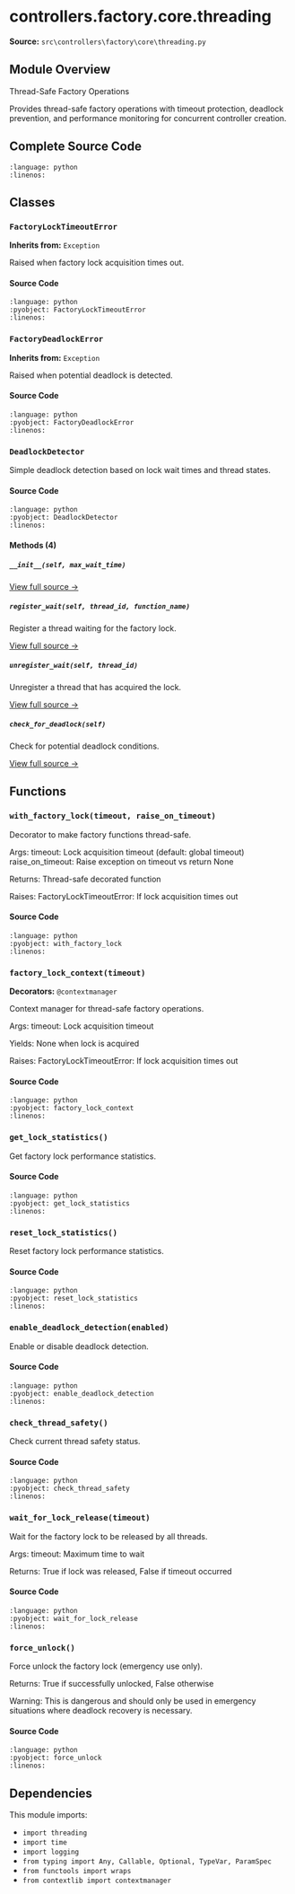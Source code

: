 # controllers.factory.core.threading

**Source:** `src\controllers\factory\core\threading.py`

## Module Overview

Thread-Safe Factory Operations

Provides thread-safe factory operations with timeout protection, deadlock prevention,
and performance monitoring for concurrent controller creation.

## Complete Source Code

```{literalinclude} ../../../src/controllers/factory/core/threading.py
:language: python
:linenos:
```



## Classes

### `FactoryLockTimeoutError`

**Inherits from:** `Exception`

Raised when factory lock acquisition times out.

#### Source Code

```{literalinclude} ../../../src/controllers/factory/core/threading.py
:language: python
:pyobject: FactoryLockTimeoutError
:linenos:
```



### `FactoryDeadlockError`

**Inherits from:** `Exception`

Raised when potential deadlock is detected.

#### Source Code

```{literalinclude} ../../../src/controllers/factory/core/threading.py
:language: python
:pyobject: FactoryDeadlockError
:linenos:
```



### `DeadlockDetector`

Simple deadlock detection based on lock wait times and thread states.

#### Source Code

```{literalinclude} ../../../src/controllers/factory/core/threading.py
:language: python
:pyobject: DeadlockDetector
:linenos:
```

#### Methods (4)

##### `__init__(self, max_wait_time)`

[View full source →](#method-deadlockdetector-__init__)

##### `register_wait(self, thread_id, function_name)`

Register a thread waiting for the factory lock.

[View full source →](#method-deadlockdetector-register_wait)

##### `unregister_wait(self, thread_id)`

Unregister a thread that has acquired the lock.

[View full source →](#method-deadlockdetector-unregister_wait)

##### `check_for_deadlock(self)`

Check for potential deadlock conditions.

[View full source →](#method-deadlockdetector-check_for_deadlock)



## Functions

### `with_factory_lock(timeout, raise_on_timeout)`

Decorator to make factory functions thread-safe.

Args:
    timeout: Lock acquisition timeout (default: global timeout)
    raise_on_timeout: Raise exception on timeout vs return None

Returns:
    Thread-safe decorated function

Raises:
    FactoryLockTimeoutError: If lock acquisition times out

#### Source Code

```{literalinclude} ../../../src/controllers/factory/core/threading.py
:language: python
:pyobject: with_factory_lock
:linenos:
```



### `factory_lock_context(timeout)`

**Decorators:** `@contextmanager`

Context manager for thread-safe factory operations.

Args:
    timeout: Lock acquisition timeout

Yields:
    None when lock is acquired

Raises:
    FactoryLockTimeoutError: If lock acquisition times out

#### Source Code

```{literalinclude} ../../../src/controllers/factory/core/threading.py
:language: python
:pyobject: factory_lock_context
:linenos:
```



### `get_lock_statistics()`

Get factory lock performance statistics.

#### Source Code

```{literalinclude} ../../../src/controllers/factory/core/threading.py
:language: python
:pyobject: get_lock_statistics
:linenos:
```



### `reset_lock_statistics()`

Reset factory lock performance statistics.

#### Source Code

```{literalinclude} ../../../src/controllers/factory/core/threading.py
:language: python
:pyobject: reset_lock_statistics
:linenos:
```



### `enable_deadlock_detection(enabled)`

Enable or disable deadlock detection.

#### Source Code

```{literalinclude} ../../../src/controllers/factory/core/threading.py
:language: python
:pyobject: enable_deadlock_detection
:linenos:
```



### `check_thread_safety()`

Check current thread safety status.

#### Source Code

```{literalinclude} ../../../src/controllers/factory/core/threading.py
:language: python
:pyobject: check_thread_safety
:linenos:
```



### `wait_for_lock_release(timeout)`

Wait for the factory lock to be released by all threads.

Args:
    timeout: Maximum time to wait

Returns:
    True if lock was released, False if timeout occurred

#### Source Code

```{literalinclude} ../../../src/controllers/factory/core/threading.py
:language: python
:pyobject: wait_for_lock_release
:linenos:
```



### `force_unlock()`

Force unlock the factory lock (emergency use only).

Returns:
    True if successfully unlocked, False otherwise

Warning:
    This is dangerous and should only be used in emergency situations
    where deadlock recovery is necessary.

#### Source Code

```{literalinclude} ../../../src/controllers/factory/core/threading.py
:language: python
:pyobject: force_unlock
:linenos:
```



## Dependencies

This module imports:

- `import threading`
- `import time`
- `import logging`
- `from typing import Any, Callable, Optional, TypeVar, ParamSpec`
- `from functools import wraps`
- `from contextlib import contextmanager`
